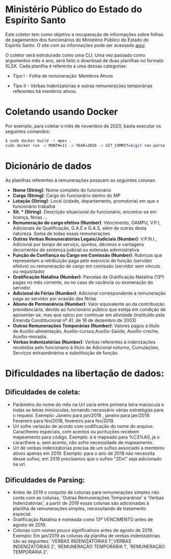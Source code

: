 # Ministério Público do Estado do Espírito Santo

Este coletor tem como objetivo a recuperação de informações sobre folhas de pagamentos dos funcionários do Ministério Público do Estado do Espírito Santo. O site com as informações pode ser acessado [aqui](https://www.mpes.mp.br/transparencia/informacoes/Contracheque/Remuneracao_de_Todos_os_Membros_Ativos.asp).

O coletor será estruturado como uma CLI. Uma vez passado como argumentos mês e ano, será feito o download de duas planilhas no formato XLSX. Cada planilha é referente a uma dessas categorias:

- Tipo I - Folha de remuneração: Membros Ativos

- Tipo II - Verbas Indenizatórias e outras remunerações temporárias referentes há membros ativos.

# Coletando usando Docker

Por exemplo, para coletar o mês de novembro de 2020, basta executar os seguintes comandos:

```sh
$ sudo docker build -t mpes .
sudo docker run -e MONTH=11 -e YEAR=2020 -e GIT_COMMIT=$(git rev-parse HEAD) -e OUTPUT_FOLDER='/output' mpes
```
# Dicionário de dados

As planilhas referentes á remunerações possuem as seguintes colunas:

- **Nome (String)**: Nome completo do funcionário
- **Cargo (String)**: Cargo do funcionário dentro do MP
- **Lotação (String)**: Local (cidade, departamento, promotoria) em que o funcionário trabalha
- **Sit. * (String)**: Descrição situacional do funcionário, encontra-se em licença, férias ...
- **Remuneração do cargo efetivo (Number)**: Vencimento, GAMPU, V.P.I, Adicionais de Qualificação, G.A.E e G.A.S, além de outras desta natureza. Soma de todas essas remunerações
- **Outras Verbas Remuneratórias Legais/Judiciais (Number)**: V.P.N.I., Adicional por tempo de serviço, quintos, décimos e vantagens decorrentes de sentença judicial ou extensão administrativa
- **Função de Confiança ou Cargo em Comissão  (Number)**: Rubricas que representam a retribuição paga pelo exercício de função (servidor efetivo) ou remuneração de cargo em comissão (servidor sem vínculo ou requisitado)
- **Gratificação Natalina (Number)**: Parcelas da Gratificação Natalina (13º) pagas no mês corrente, ou no caso de vacância ou exoneração do servidor
- **Adicional de Férias (Number)**: Adicional correspondente a remuneração paga ao servidor por ocasião das férias
- **Abono de Permanência (Number)**: Valor equivalente ao da contribuição previdenciária, devido ao funcionário público que esteja em condição de aposentar-se, mas que optou por continuar em atividade (instituído pela Emenda Constitucional nº 41, de 16 de dezembro de 2003)
- **Outras Remunerações Temporárias (Number)**: Valores pagos a título de Auxílio-alimentação, Auxílio-cursos,Auxílio-Saúde, Auxílio-creche, Auxílio-moradia.
- **Verbas Indenizatórias  (Number)**: Verbas referentes á indenizações recebidas pelo funcionario á titulo de Adicional noturno, Cumulações, Serviços extraordinários e substituição de função.

# Dificuldades na libertação de dados: 

## Dificuldades de coleta:

- Parâmetro do nome do mês na Url varia entre primeira letra maiúscula e todas as letras minúsculas, tornando necessário várias estratégias para o request. Exemplo: Janeiro para jan/2018 , janeiro para jan/2019. Fevereiro para fev/2018, fevereiro para fev/2019. 
- Url sofre variação de acordo com codificação do nome do arquivo. Caractheres especiais, com acentos ou pontuções recebem mapeamento para código. Exemplo: á é mapeado para %C3%A0, já o caracthere a, sem acento, não sofre necessidade de mapeamento.
- Url de verbas indenizátorias precisa de um sufixo associado a membros ativos apenas em 2019. Exemplo: para o ano de 2018 não necessita desse sufixo, em 2019 precisamos que o sufixo "2Dvi" seja adicionado na url.

## Dificuldades de Parsing:

- Antes de 2019 o conjunto de colunas para remunerações simples não conta com as colunas, 'Outras Remunerações Temporarárias' e 'Verbas Indenizatórias', a partir de 2019 essas colunas são adicionadas á planilha de remunerações simples, necessitando de tratamento especial. 
- Gratificação Natalina é nomeada como 13º VENCIMENTO antes de agosto de 2019. 
- Colunas com nomes pouco significativos antes de agosto de 2019. Exemplo: Em jan/2019 as colunas da planilha de verbas indenizatórias são as seguintes: 'VERBAS INDENIZATÓRIAS 1','VERBAS INDENIZATÓRIAS 2', 'REMUNERAÇÃO TEMPORÁRIA 1', 'REMUNERAÇÃO TEMPORÁRIA 2'.